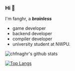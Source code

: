 ### Hi 👋

I'm fanghr, a ***brainless***

* game developer
* backend developer
* compiler developer
* university student at NWPU.

![chfnaghr's github stats](https://github-readme-stats.vercel.app/api?username=chfanghr&show_icons=true)

[![Top Langs](https://github-readme-stats.vercel.app/api/top-langs/?username=chfanghr&layout=compact)](https://github.com/anuraghazra/github-readme-stats)
